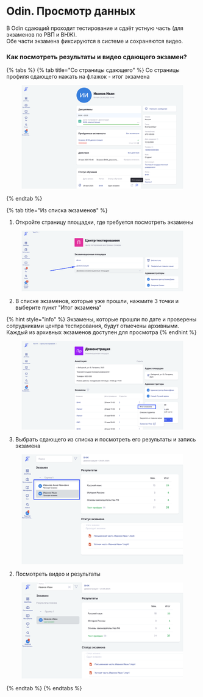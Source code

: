 # Odin. Просмотр данных

В  Odin сдающий проходит тестирование и сдаёт устную часть (для экзаменов по РВП и ВНЖ). \
Обе части экзамена фиксируются в системе и сохраняются видео.

### Как посмотреть результаты и видео сдающего экзамен?

{% tabs %}
{% tab title="Со страницы сдающего" %}
Со страницы профиля сдающего нажать на флажок - итог экзамена

<figure><img src=".gitbook/assets/image (9).png" alt=""><figcaption></figcaption></figure>
{% endtab %}

{% tab title="Из списка экзаменов" %}
1. Откройте страницу площадки, где требуется посмотреть экзамены

<figure><img src=".gitbook/assets/image (6).png" alt=""><figcaption></figcaption></figure>

2. В списке экзаменов, которые уже прошли, нажмите 3 точки и выберите пункт "Итог экзамена"

{% hint style="info" %}
Экзамены, которые прошли по дате и проверены сотрудниками центра тестирования, будут отмечены архивными. Каждый из архивных экзаменов доступен для просмотра
{% endhint %}

<figure><img src=".gitbook/assets/image (7).png" alt=""><figcaption></figcaption></figure>

3. Выбрать сдающего из списка и посмотреть его результаты и запись экзамена

<figure><img src=".gitbook/assets/image (8).png" alt=""><figcaption></figcaption></figure>

2. Посмотреть видео и результаты&#x20;

<figure><img src=".gitbook/assets/image (10).png" alt=""><figcaption></figcaption></figure>
{% endtab %}
{% endtabs %}

